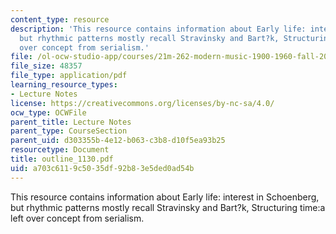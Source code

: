 ```yaml
---
content_type: resource
description: 'This resource contains information about Early life: interest in Schoenberg,
  but rhythmic patterns mostly recall Stravinsky and Bart?k, Structuring time:a left
  over concept from serialism.'
file: /ol-ocw-studio-app/courses/21m-262-modern-music-1900-1960-fall-2006/a703c6119c5035df92b83e5ded0ad54b_outline_1130.pdf
file_size: 48357
file_type: application/pdf
learning_resource_types:
- Lecture Notes
license: https://creativecommons.org/licenses/by-nc-sa/4.0/
ocw_type: OCWFile
parent_title: Lecture Notes
parent_type: CourseSection
parent_uid: d303355b-4e12-b063-c3b8-d10f5ea93b25
resourcetype: Document
title: outline_1130.pdf
uid: a703c611-9c50-35df-92b8-3e5ded0ad54b
---
```

This resource contains information about Early life: interest in Schoenberg, but rhythmic patterns mostly recall Stravinsky and Bart?k, Structuring time:a left over concept from serialism.